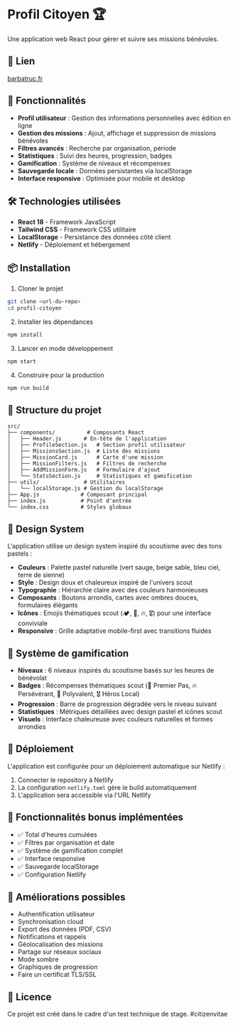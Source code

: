# Profil Citoyen 🏆

Une application web React pour gérer et suivre ses missions bénévoles.

## 🔗 Lien

[barbatruc.fr](barbatruc.fr)

## 🚀 Fonctionnalités

- **Profil utilisateur** : Gestion des informations personnelles avec édition en ligne
- **Gestion des missions** : Ajout, affichage et suppression de missions bénévoles
- **Filtres avancés** : Recherche par organisation, période
- **Statistiques** : Suivi des heures, progression, badges
- **Gamification** : Système de niveaux et récompenses
- **Sauvegarde locale** : Données persistantes via localStorage
- **Interface responsive** : Optimisée pour mobile et desktop

## 🛠️ Technologies utilisées

- **React 18** - Framework JavaScript
- **Tailwind CSS** - Framework CSS utilitaire
- **LocalStorage** - Persistance des données côté client
- **Netlify** - Déploiement et hébergement

## 📦 Installation

1. Cloner le projet
```bash
git clone <url-du-repo>
cd profil-citoyen
```

2. Installer les dépendances
```bash
npm install
```

3. Lancer en mode développement
```bash
npm start
```

4. Construire pour la production
```bash
npm run build
```

## 🎯 Structure du projet

```
src/
├── components/          # Composants React
│   ├── Header.js       # En-tête de l'application
│   ├── ProfileSection.js   # Section profil utilisateur
│   ├── MissionsSection.js  # Liste des missions
│   ├── MissionCard.js      # Carte d'une mission
│   ├── MissionFilters.js   # Filtres de recherche
│   ├── AddMissionForm.js   # Formulaire d'ajout
│   └── StatsSection.js     # Statistiques et gamification
├── utils/              # Utilitaires
│   └── localStorage.js # Gestion du localStorage
├── App.js             # Composant principal
├── index.js           # Point d'entrée
└── index.css          # Styles globaux
```

## 🎨 Design System

L'application utilise un design system inspiré du scoutisme avec des tons pastels :
- **Couleurs** : Palette pastel naturelle (vert sauge, beige sable, bleu ciel, terre de sienne)
- **Style** : Design doux et chaleureux inspiré de l'univers scout
- **Typographie** : Hiérarchie claire avec des couleurs harmonieuses
- **Composants** : Boutons arrondis, cartes avec ombres douces, formulaires élégants
- **Icônes** : Emojis thématiques scout (🏕️, 🧭, 🔥, 🎖️) pour une interface conviviale
- **Responsive** : Grille adaptative mobile-first avec transitions fluides

## 🏅 Système de gamification

- **Niveaux** : 6 niveaux inspirés du scoutisme basés sur les heures de bénévolat
- **Badges** : Récompenses thématiques scout (🌱 Premier Pas, 🔥 Persévérant, 🧭 Polyvalent, 🎖️ Héros Local)
- **Progression** : Barre de progression dégradée vers le niveau suivant
- **Statistiques** : Métriques détaillées avec design pastel et icônes scout
- **Visuels** : Interface chaleureuse avec couleurs naturelles et formes arrondies

## 🚀 Déploiement

L'application est configurée pour un déploiement automatique sur Netlify :

1. Connecter le repository à Netlify
2. La configuration `netlify.toml` gère le build automatiquement
3. L'application sera accessible via l'URL Netlify

## 📱 Fonctionnalités bonus implémentées

- ✅ Total d'heures cumulées
- ✅ Filtres par organisation et date
- ✅ Système de gamification complet
- ✅ Interface responsive
- ✅ Sauvegarde localStorage
- ✅ Configuration Netlify

## 🔮 Améliorations possibles

- Authentification utilisateur
- Synchronisation cloud
- Export des données (PDF, CSV)
- Notifications et rappels
- Géolocalisation des missions
- Partage sur réseaux sociaux
- Mode sombre
- Graphiques de progression
- Faire un certificat TLS/SSL

## 📄 Licence

Ce projet est créé dans le cadre d'un test technique de stage. #citizenvitae
